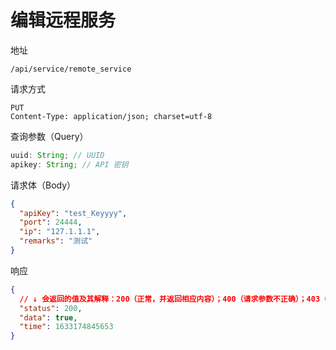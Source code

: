 # 编辑远程服务

地址

```
/api/service/remote_service
```

请求方式

```
PUT
Content-Type: application/json; charset=utf-8
```

查询参数（Query）

```js
uuid: String; // UUID
apikey: String; // API 密钥
```

请求体（Body）

```json
{
  "apiKey": "test_Keyyyy",
  "port": 24444,
  "ip": "127.1.1.1",
  "remarks": "测试"
}
```

响应

```json
{
  // ↓ 会返回的值及其解释：200（正常，并返回相应内容）；400（请求参数不正确）；403（无权限）；500（服务器内部错误）
  "status": 200,
  "data": true,
  "time": 1633174845653
}
```
